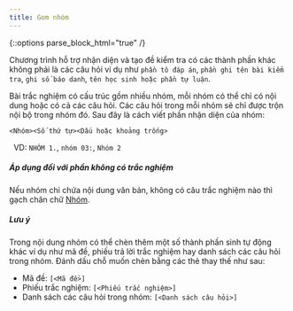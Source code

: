 ```yaml
---
title: Gom nhóm
---
```

{::options parse_block_html="true" /}

Chương trình hỗ trợ nhận diện và tạo đề kiểm tra có các thành phần khác không phải là các câu hỏi ví dụ như `phần tô đáp án`, `phần ghi tên bài kiểm tra`, `ghi số báo danh`, `tên học sinh hoặc phần tự luận`. 

Bài trắc nghiệm có cấu trúc gồm nhiều nhóm, mỗi nhóm có thể chỉ có nội dung hoặc có cả các câu hỏi. Các câu hỏi trong mỗi nhóm sẽ chỉ được trộn nội bộ trong nhóm đó. Sau đây là cách viết phần nhận diện của nhóm:
```
<Nhóm><Số thứ tự><Dấu hoặc khoảng trống>
```
  VD: `NHÓM 1.`, `nhóm 03:`, `Nhóm 2`

<div class="note">
  <h5>Áp dụng đối với phần không có trắc nghiệm</h5>
  Nếu nhóm chỉ chứa nội dung văn bản, không có câu trắc nghiệm nào thì gạch chân chữ <u>Nhóm</u>.
</div>

<div class="note info">
  <h5>Lưu ý</h5>
  Trong nội dung nhóm có thể chèn thêm một số thành phần sinh tự động khác ví dụ như mã đề, phiếu trả lời trắc nghiệm hay danh sách các câu hỏi trong nhóm. Đánh dấu chỗ muốn chèn bằng các thẻ thay thế như sau:

  * Mã đề: `[<Mã đề>]`
  * Phiếu trắc nghiệm: `[<Phiếu trắc nghiệm>]`
  * Danh sách các câu hỏi trong nhóm: `[<Danh sách câu hỏi>]`
</div>